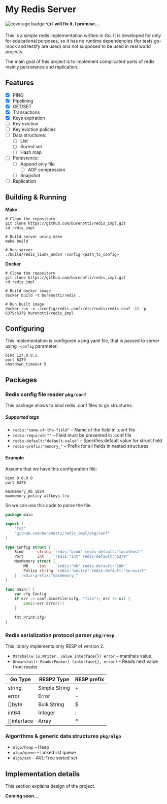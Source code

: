 # My Redis Server

![coverage badge](https://img.shields.io/endpoint?url=https://gist.githubusercontent.com/burenotti/cdabc4087e0fb9c2ec9c827cef65974e/raw/redis_impl__refs_heads_master.json)
**👈 I will fix it. I promise...**

This is a simple redis implementation written in Go.
It is developed for only for educational purposes, so it has no runtime dependencies
(for tests go-mock and testify are used) and not supposed to be used in real world projects.

The main goal of this project is to implement complicated parts of redis mainly persistence and replication.

## Features

- [x] PING
- [x] Pipelining
- [x] GET/SET
- [x] Transactions
- [x] Keys expiration
- [ ] Key eviction
- [ ] Key eviction policies
- [ ] Data structures:
    - [ ] List
    - [ ] Sorted set
    - [ ] Hash map
- [ ] Persistence:
    - [ ] Append only file
        - [ ] AOF compression
    - [ ] Snapshot
- [ ] Replication

## Building & Running

**Make**

```shell
# Clone the repository
git clone https://github.com/burenotti/redis_impl.git
cd redis_impl

# Build server using make
make build

# Run server
./build/redis_liunx_amd64 -config <path_to_config>
```

**Docker**

```shell
# Clone the repository
git clone https://github.com/burenotti/redis_impl.git
cd redis_impl

# Build docker image
docker build -t burenotti/redis .

# Run built image 
docker run -v ./config/redis.conf:/etc/redis/redis.conf -it -p 6379:6379 burenotti/redis_impl
```

## Configuring

This implementation is configured using yaml file, that is passed to server using `-config` parameter.

```redis
bind 127.0.0.1
port 8379
shutdown_timeout 5
```

## Packages

### Redis config file reader `pkg/conf`

This package allows to bind redis .conf files to go structures.

##### Supported tags

- `redis:"name-of-the-field"` – Name of the field in .conf file
- `redis-required:""` – Field must be presented in .conf file
- `redis-default:"default-value"` – Specifies default value for struct field
- `redis-prefix:"memory_"` – Prefix for all fields in nested structures

#### Example

Assume that we have this configuration file:

```redis
bind 0.0.0.0
port 6379

maxmemory_mb 1024
maxmemory_policy allkeys-lru
```

So we can use this code to parse the file.

```go
package main

import (
	"fmt"
	"github.com/burenotti/redis_impl/pkg/conf"
)

type Config struct {
	Bind      string `redis:"bind" redis-default:"localhost"`
	Port      int    `redis:"int" redis-default:"6379"`
	MaxMemory struct {
		MB     int    `redis:"mb" redis-default:"100"`
		Policy string `redis:"policy" redis-default:"no-evict"`
	} `redis-prefix:"maxmemory_"`
}

func main() {
	var cfg Config
	if err := conf.BindFile(&cfg, "file"); err != nil {
		panic(err.Error())
	}

	fmt.Print(cfg)
}

```

### Redis serialization protocol parser `pkg/resp`

This library implements only RESP of version 2.

- `Marshal(w io.Writer, value interface{}) error` – marshals value.
- `Unmarshal(r ReaderPeaker) (interface{}, error)` – Reads next value from reader.

| Go Type     | RESP2 Type    | RESP prefix |
|-------------|---------------|-------------|
| string      | Simple String | +           |
| error       | Error         | -           |
| []byte      | Bulk String   | $           |
| int64       | Integer       | :           |
| []interface | Array         | *           |

### Algorithms & generic data structures `pkg/algo`

- `algo/heap` – Heap
- `algo/queue` – Linked list queue
- `algo/set` – AVL-Tree sorted set

## Implementation details

This section explains design of the project.

**Coming soon...**